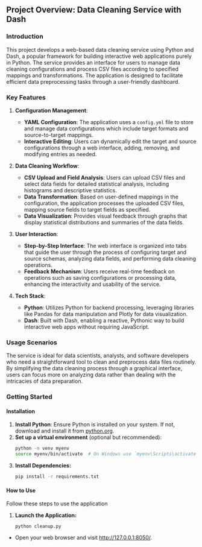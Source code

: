 ## Project Overview: Data Cleaning Service with Dash

### Introduction
This project develops a web-based data cleaning service using Python and Dash, a popular framework for building interactive web applications purely in Python. The service provides an interface for users to manage data cleaning configurations and process CSV files according to specified mappings and transformations. The application is designed to facilitate efficient data preprocessing tasks through a user-friendly dashboard.

### Key Features
1. **Configuration Management**:
   - **YAML Configuration**: The application uses a `config.yml` file to store and manage data configurations which include target formats and source-to-target mappings.
   - **Interactive Editing**: Users can dynamically edit the target and source configurations through a web interface, adding, removing, and modifying entries as needed.

2. **Data Cleaning Workflow**:
   - **CSV Upload and Field Analysis**: Users can upload CSV files and select data fields for detailed statistical analysis, including histograms and descriptive statistics.
   - **Data Transformation**: Based on user-defined mappings in the configuration, the application processes the uploaded CSV files, mapping source fields to target fields as specified.
   - **Data Visualization**: Provides visual feedback through graphs that display statistical distributions and summaries of the data fields.

3. **User Interaction**:
   - **Step-by-Step Interface**: The web interface is organized into tabs that guide the user through the process of configuring target and source schemas, analyzing data fields, and performing data cleaning operations.
   - **Feedback Mechanism**: Users receive real-time feedback on operations such as saving configurations or processing data, enhancing the interactivity and usability of the service.

4. **Tech Stack**:
   - **Python**: Utilizes Python for backend processing, leveraging libraries like Pandas for data manipulation and Plotly for data visualization.
   - **Dash**: Built with Dash, enabling a reactive, Pythonic way to build interactive web apps without requiring JavaScript.

### Usage Scenarios
The service is ideal for data scientists, analysts, and software developers who need a straightforward tool to clean and preprocess data files routinely. By simplifying the data cleaning process through a graphical interface, users can focus more on analyzing data rather than dealing with the intricacies of data preparation.

### Getting Started
#### Installation
1. **Install Python**: Ensure Python is installed on your system. If not, download and install it from [python.org](https://python.org).
2. **Set up a virtual environment** (optional but recommended):
   ```bash
   python -m venv myenv
   source myenv/bin/activate  # On Windows use `myenv\Scripts\activate`
3. **Install Dependencies:**
    ```bash
    pip install -r requirements.txt
#### How to Use
Follow these steps to use the application
1. **Launch the Application:**
    ```
    python cleanup.py
- Open your web browser and visit http://127.0.0.1:8050/.
